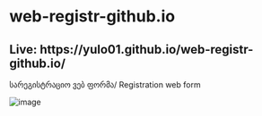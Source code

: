 # web-registr-github.io
<h2>Live:  https://yulo01.github.io/web-registr-github.io/ </h2>

სარეგისტრაციო ვებ ფორმა/ Registration web form






![image](https://user-images.githubusercontent.com/93291077/218310353-63eac64d-348f-4f92-95c6-e41c26f321bb.png)

